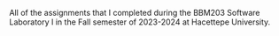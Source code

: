 All of the assignments that I completed during the BBM203 Software Laboratory I in the Fall semester of 2023-2024 at Hacettepe University.
